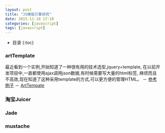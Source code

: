 ```yaml
---
layout: post
title: "JS模版引擎研究"
date: 2015-11-10 17:10
categories: [javascript]
tags: [javascript]
---
```

*  目录
{:toc}

### artTemplate
最近看到一个实例,开始知道了一种很有用的技术选型,jquery+template,
在以前开发项目中,一直都使用ajax调用json数据,有时候需要写大量的html标签,
麻烦而且不高效,现在知道了这种采用template的方式,可以更方便的管理HTML。
－ [参考例子](http://yanhaijing.com/program/2015/08/26/shifu-button-linkage-algorithm/)
－ [ArtTempate](https://github.com/aui/artTemplate)

### 淘宝Juicer

### Jade

### mustache